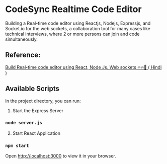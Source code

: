 # CodeSync Realtime Code Editor

Building a Real-time code editor using Reactjs, Nodejs, Expressjs, and Socket.io for the web sockets, a collaboration tool for many cases like technical interviews, where 2 or more persons can join and code simultaneously.

## Reference: 

[Build Real-time code editor using React, Node Js, Web sockets 🔥🔥🚀 ( Hindi )](https://youtu.be/jOv8jb6rCU0)

## Available Scripts

In the project directory, you can run:

1. Start the Express Server

###  `node server.js`

2. Start React Application
### `npm start`

Open [http://localhost:3000](http://localhost:3000) to view it in your browser.


